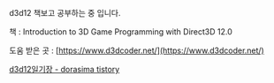 d3d12 책보고 공부하는 중 입니다.

책 : Introduction to 3D Game Programming with Direct3D 12.0

도움 받은 곳 : [https://www.d3dcoder.net/](https://www.d3dcoder.net/)


[d3d12일기장 - dorasima tistory](https://dorasima.tistory.com/39)
